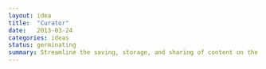 ```yaml
---
layout: idea
title:  "Curator"
date:   2013-03-24
categories: ideas
status: germinating
summary: Streamline the saving, storage, and sharing of content on the web.
---
```

